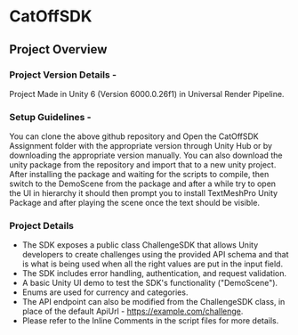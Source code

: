 # CatOffSDK
## Project Overview
### Project Version Details -
Project Made in Unity 6 (Version 6000.0.26f1) in Universal Render Pipeline.

### Setup Guidelines -
You can clone the above github repository and Open the CatOffSDK Assignment folder with the appropriate version through Unity Hub or by downloading the appropriate version manually.
You can also download the unity package from the repository and import that to a new unity project. After installing the package and waiting for the scripts to compile, then switch to the DemoScene from the package and after a while try to open the UI in hierarchy it should then prompt you to install TextMeshPro Unity Package and after playing the scene once the text should be visible.

### Project Details
- The SDK exposes a public class ChallengeSDK that allows Unity developers to create challenges using the provided API schema and that is what is being used when all the right values are put in the input field.
- The SDK includes error handling, authentication, and request validation.
- A basic Unity UI demo to test the SDK's functionality ("DemoScene").
- Enums are used for currency and categories.
- The API endpoint can also be modified from the ChallengeSDK class, in place of the default ApiUrl - https://example.com/challenge.
- Please refer to the Inline Comments in the script files for more details.
